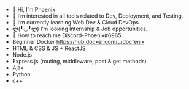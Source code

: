 - 👋 Hi, I’m Phoenix
- 👀 I’m interested in all tools related to Dev, Deployment, and Testing.   
- 🌱 I’m currently learning Web Dev & Cloud DevOps 
- ლ(╹◡╹ლ) I’m looking Internship & Job opportunities.
- 🤔 How to reach me Discord-Phoenix#6965
- Beginner Docker https://hub.docker.com/u/docfenix
- HTML & CSS & JS + ReactJS
- Node.js
- Express.js (routing, middleware, post & get methods)
- Ajax
- Python
- c++
<!---
Phoenixz-py/Phoenixz-py is a ✨ special ✨ repository because its `README.md` (this file) appears on your GitHub profile.
You can click the Preview link to take a look at your changes.
--->
